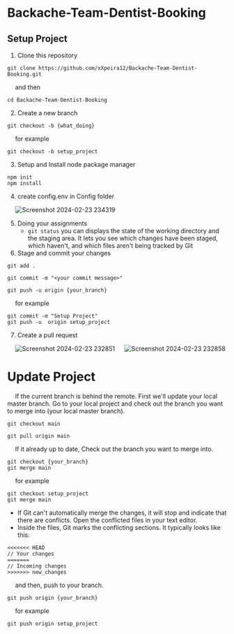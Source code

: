 # Backache-Team-Dentist-Booking

## Setup Project

1. Clone this repository
```ssh
git clone https://github.com/xXpeira12/Backache-Team-Dentist-Booking.git
```
&emsp; and then
```
cd Backache-Team-Dentist-Booking
```
2. Create a new branch
```
git checkout -b {what_doing}
```
 &emsp; for example
```
git checkout -b setup_project
```
3. Setup and Install node package manager
```
npm init
npm install
```
4. create config.env in Config folder
 
 &emsp; ![Screenshot 2024-02-23 234319](https://github.com/xXpeira12/Backache-Team-Dentist-Booking/assets/78487961/8ff6e2fc-7428-4acd-8fae-6cfff93a8951)
 
5. Doing your assignments
   - `git status` you can displays the state of the working directory and the staging area. It lets you see which changes have been staged, which haven't, and which files aren't being tracked by Git 
6. Stage and commit your changes
```
git add .
```
```
git commit -m "<your commit message>"
```
```
git push -u origin {your_branch}
```
 &emsp; for example
```
git commit -m "Setup Project"
git push -u  origin setup_project
```
7. Create a pull request

 &emsp; ![Screenshot 2024-02-23 232851](https://github.com/xXpeira12/Backache-Team-Dentist-Booking/assets/78487961/f30eb8f2-13fd-4b85-8420-95d8ac4603c0)
 &emsp; ![Screenshot 2024-02-23 232858](https://github.com/xXpeira12/Backache-Team-Dentist-Booking/assets/78487961/91ddf41d-a2d8-4512-bda7-804efe0d3f8e)

# Update Project
 &emsp; If the current branch is behind the remote. First we'll update your local master branch. Go to your local project and check out the branch you want to merge into (your local master branch).
```
git checkout main
```
```
git pull origin main
```
 &emsp; If it already up to date, Check out the branch you want to merge into.
```
git checkout {your_branch}
git merge main
```
 &emsp; for example
```
git checkout setup_project
git merge main
```
- If Git can't automatically merge the changes, it will stop and indicate that there are conflicts. Open the conflicted files in your text editor.
- Inside the files, Git marks the conflicting sections. It typically looks like this:
```
<<<<<<< HEAD
// Your changes
=======
// Incoming changes
>>>>>>> new_changes
```
 &emsp; and then, push to your branch.
```
git push origin {your_branch}
```
 &emsp; for example
```
git push origin setup_project
```

